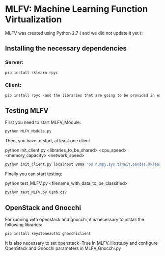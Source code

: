 # MLFV: Machine Learning Function Virtualization

MLFV was created using Python 2.7 ( and we did not update it yet ):


## Installing the necessary dependencies

### Server: 

```bash
pip install sklearn rpyc
```

### Client: 

```bash
pip install rpyc <and the libraries that are going to be provided in each client (e.g. sklearn, pandas)>
```


## Testing MLFV

First you need to start MLFV_Module:

```bash
python MLFV_Module.py
```


Then, you have to start, at least one client

python init_client.py <server> <port> <libraries_to_be_shared> <cpu_speed> <memory_capacity> <network_speed>

```bash
python init_client.py localhost 8889 "os,numpy,sys,timeit,pandas,sklearn.ensemble,sklearn.preprocessing,sklearn.metrics" 3000 8 100
```


Finally you can start testing:

python test_MLFV.py <filename_with_data_to_be_classified>

```bash
python test_MLFV.py 01mb.csv
```

## OpenStack and Gnocchi

For running with openstack and gnocchi, it is necessary to install the following libraries:

```bash
pip install keystoneauth1 gnocchiclient
```

It is also necessary to set openstack=True in MLFV_Hosts.py and configure OpenStack and Gnocchi parameters in MLFV_Gnocchi.py


